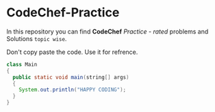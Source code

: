 # CodeChef-Practice

In this repository you can find **CodeChef** *Practice - rated* problems and Solutions `topic wise`.

Don't copy paste the code. Use it for refrence.

```java
class Main
{
  public static void main(string[] args)
  {
    System.out.println("HAPPY CODING");
  }
}
```
